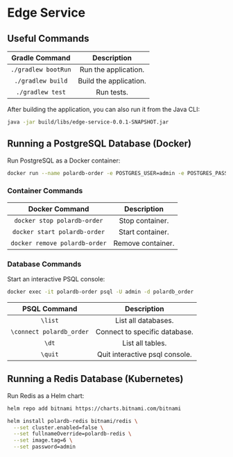 # Edge Service

## Useful Commands

| Gradle Command	   | Description            |
|:--------------------:|:----------------------:|
| `./gradlew bootRun`  | Run the application.   |
| `./gradlew build`    | Build the application. |
| `./gradlew test`     | Run tests.              

After building the application, you can also run it from the Java CLI:

```bash
java -jar build/libs/edge-service-0.0.1-SNAPSHOT.jar
```

## Running a PostgreSQL Database (Docker)

Run PostgreSQL as a Docker container:

```bash
docker run --name polardb-order -e POSTGRES_USER=admin -e POSTGRES_PASSWORD=admin -e POSTGRES_DB=polardb_order -p 5433:5432 -d postgres:13
```

### Container Commands

| Docker Command	              | Description       |
|:-------------------------------:|:-----------------:|
| `docker stop polardb-order`   | Stop container.   |
| `docker start polardb-order`  | Start container.  |
| `docker remove polardb-order` | Remove container. |

### Database Commands

Start an interactive PSQL console:

```bash
docker exec -it polardb-order psql -U admin -d polardb_order
```

| PSQL Command	             | Description                    |
|:--------------------------:|:------------------------------:|
| `\list`                    | List all databases.            |
| `\connect polardb_order` | Connect to specific database.  |
| `\dt`                      | List all tables.               |
| `\quit`                    | Quit interactive psql console. |

## Running a Redis Database (Kubernetes)

Run Redis as a Helm chart:

```bash
helm repo add bitnami https://charts.bitnami.com/bitnami
```

```bash
helm install polardb-redis bitnami/redis \
  --set cluster.enabled=false \
  --set fullnameOverride=polardb-redis \
  --set image.tag=6 \
  --set password=admin
```
